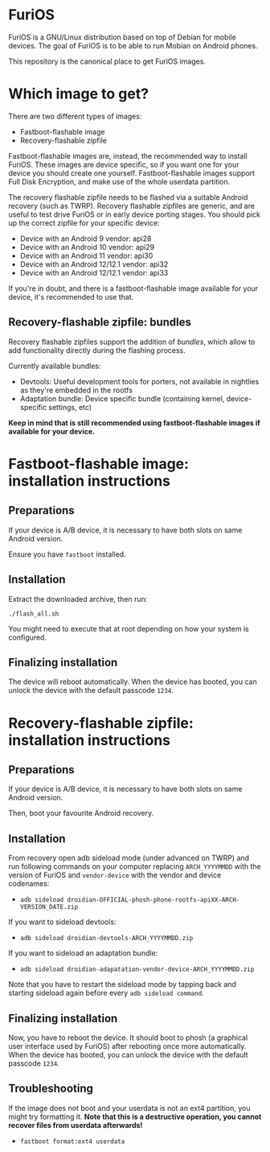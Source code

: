 FuriOS
========

FuriOS is a GNU/Linux distribution based on top of Debian for mobile devices. The goal of FuriOS is to be able to run Mobian on Android phones.

This repository is the canonical place to get FuriOS images.

# Which image to get?

There are two different types of images:

* Fastboot-flashable image
* Recovery-flashable zipfile

Fastboot-flashable images are, instead, the recommended way to install FuriOS. These images are device specific, so if you want one for your device you should create one yourself.
Fastboot-flashable images support Full Disk Encryption, and make use of the whole userdata partition.

The recovery flashable zipfile needs to be flashed via a suitable Android recovery (such as TWRP). Recovery flashable zipfiles are generic, and are useful to test drive FuriOS or in early device porting stages.
You should pick up the correct zipfile for your specific device:

* Device with an Android 9 vendor: api28
* Device with an Android 10 vendor: api29
* Device with an Android 11 vendor: api30
* Device with an Android 12/12.1 vendor: api32
* Device with an Android 12/12.1 vendor: api33

If you're in doubt, and there is a fastboot-flashable image available for your device, it's recommended to use that.

## Recovery-flashable zipfile: bundles

Recovery flashable zipfiles support the addition of *bundles*, which allow to add functionality directly during the flashing process.

Currently available bundles:

* Devtools: Useful development tools for porters, not available in nightlies as they're embedded in the rootfs
* Adaptation bundle: Device specific bundle (containing kernel, device-specific settings, etc)

**Keep in mind that is still recommended using fastboot-flashable images if available for your device.**

# Fastboot-flashable image: installation instructions

## Preparations

If your device is A/B device, it is necessary to have both slots on same Android version.

Ensure you have `fastboot` installed.

## Installation

Extract the downloaded archive, then run:

```
./flash_all.sh
```

You might need to execute that at root depending on how your system is configured.

## Finalizing installation

The device will reboot automatically. When the device has booted, you can unlock the device with the default passcode `1234`.

# Recovery-flashable zipfile: installation instructions

## Preparations

If your device is A/B device, it is necessary to have both slots on same Android version.

Then, boot your favourite Android recovery.

## Installation

From recovery open adb sideload mode (under advanced on TWRP) and run following commands on your computer replacing `ARCH_YYYYMMDD` with the version of FuriOS and `vendor-device` with the vendor and device codenames:

* `adb sideload droidian-OFFICIAL-phosh-phone-rootfs-apiXX-ARCH-VERSION_DATE.zip`

If you want to sideload devtools:

* `adb sideload droidian-devtools-ARCH_YYYYMMDD.zip`

If you want to sideload an adaptation bundle:

* `adb sideload droidian-adapatation-vendor-device-ARCH_YYYYMMDD.zip`

Note that you have to restart the sideload mode by tapping back and starting sideload again before every `adb sideload command`.

## Finalizing installation

Now, you have to reboot the device. It should boot to phosh (a graphical user interface used by FuriOS) after rebooting once more automatically. When the device has booted, you can unlock the device with the default passcode `1234`.

## Troubleshooting

If the image does not boot and your userdata is not an ext4 partition, you might try formatting it. **Note that this is a destructive operation, you cannot recover files from userdata afterwards!**

* `fastboot format:ext4 userdata`
